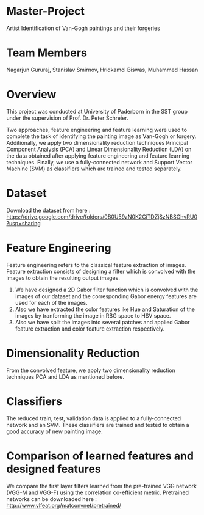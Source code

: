# Master-Project
Artist Identification of Van-Gogh paintings and their forgeries 

# Team Members

Nagarjun Gururaj, Stanislav Smirnov, Hridkamol Biswas, Muhammed Hassan

# Overview
This project was conducted at University of Paderborn in the SST group under the supervision of Prof. Dr. Peter Schreier. 

Two approaches, feature engineering and feature learning were used to complete the task of identifying the painting image as Van-Gogh or forgery. Additionally, we apply two dimensionality reduction techniques Principal Component Analysis (PCA) and Linear Dimensionality Reduction (LDA) on the data obtained after applying feature engineering and feature learning techniques. Finally, we use a fully-connected network and Support Vector Machine (SVM) as classifiers which are trained and tested separately.

# Dataset

Download the dataset from here :  https://drive.google.com/drive/folders/0B0U59zN0K2CiTDZjSzNBSGhvRU0?usp=sharing

# Feature Engineering 
Feature engineering refers to the classical feature extraction of images. Feature extraction consists of designing a filter which is convolved with the images to obtain the resulting output images. 

1) We have designed a 2D Gabor filter function which is convolved with the images of our dataset and the corresponding Gabor energy features are used for each of the images.
2) Also we have extracted the color features ike Hue and Saturation of the images by tranforming the image in RBG space to HSV space.
3) Also we have split the images into several patches and applied Gabor feature extraction and color feature extraction respectively.

# Dimensionality Reduction 

From the convolved feature, we apply two dimensionality reduction techniques PCA and LDA as mentioned before.

# Classifiers

The reduced train, test, validation data is applied to a fully-connected network and an SVM. These classifiers are trained and tested to obtain a good accuracy of new painting image.

# Comparison of learned features and designed features

We compare the first layer filters learned from the pre-trained VGG network (VGG-M and VGG-F) using the correlation co-efficient metric. Pretrained networks can be downloaded here : http://www.vlfeat.org/matconvnet/pretrained/
